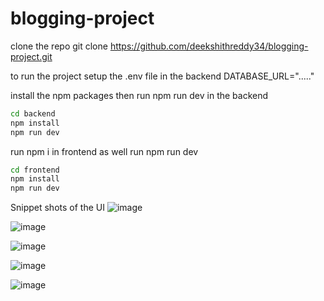 # blogging-project
clone the repo
git clone https://github.com/deekshithreddy34/blogging-project.git

to run the project setup the .env file in the backend 
DATABASE_URL="....."

install the npm packages 
then run npm run dev in the backend
```sh
cd backend
npm install
npm run dev
```

run npm i in frontend as well 
run npm run dev
```sh
cd frontend
npm install
npm run dev
```

Snippet shots of the UI
![image](https://github.com/user-attachments/assets/25e4ac19-6e3f-494e-9ad3-89b967b72296)

![image](https://github.com/user-attachments/assets/340fb93a-3a95-4c23-a4c9-fb4aed31eaae)

![image](https://github.com/user-attachments/assets/68dca09f-d02e-4ddd-94dd-e1189651f9eb)

![image](https://github.com/user-attachments/assets/37369ce3-782d-4659-86ee-cb7ebfd58c78)

![image](https://github.com/user-attachments/assets/f24de96e-0c17-4e56-847b-648592d88e15)




